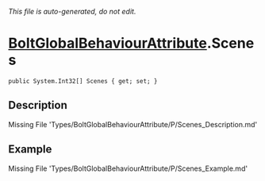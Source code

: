 *This file is auto-generated, do not edit.*

# [BoltGlobalBehaviourAttribute](Types/BoltGlobalBehaviourAttribute.md).Scenes
`public System.Int32[] Scenes { get; set; }`
## Description
Missing File 'Types/BoltGlobalBehaviourAttribute/P/Scenes_Description.md'
## Example
Missing File 'Types/BoltGlobalBehaviourAttribute/P/Scenes_Example.md'
